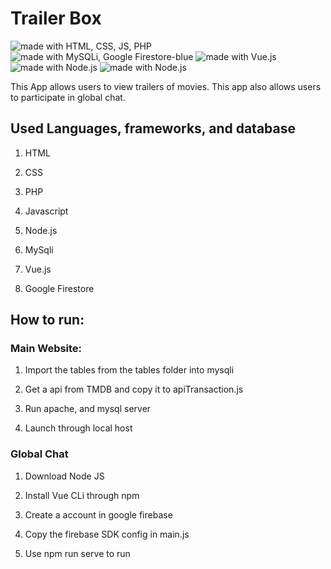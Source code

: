 # Trailer Box

<img src="https://img.shields.io/badge/Language-HTML, CSS, JS, PHP-brightgreen.svg" alt="made with HTML, CSS, JS, PHP">
<img src="https://img.shields.io/badge/Database-MySQLi, Google Firestore-blue.svg" alt="made with MySQLi, Google Firestore-blue">
<img src="https://img.shields.io/badge/Framework-Vue.js-brightgreen.svg" alt="made with Vue.js">
<img src="https://img.shields.io/badge/JS Runtime environment-Node.js-blue.svg" alt="made with Node.js">
<img src="https://img.shields.io/badge/API-TMDB-brightgreen.svg" alt="made with Node.js">


This App allows users to view trailers of movies. This app also allows users to participate in global chat.

## Used Languages, frameworks, and database

1. HTML

2. CSS

3. PHP

4. Javascript

5. Node.js

6. MySqli

7. Vue.js

8. Google Firestore


## How to run:

### Main Website:

1. Import the tables from the tables folder into mysqli

2. Get a api from TMDB and copy it to apiTransaction.js

3. Run apache, and mysql server

4. Launch through local host

### Global Chat
1. Download Node JS

2. Install Vue CLi through npm

3. Create a account in google firebase

4. Copy the firebase SDK config in main.js

5. Use npm run serve to run
